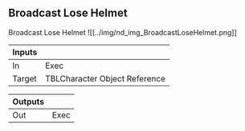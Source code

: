 ## Broadcast Lose Helmet
Broadcast Lose Helmet
![[../img/nd_img_BroadcastLoseHelmet.png]]

|Inputs||
|--|--|
| In | Exec |
| Target | TBLCharacter Object Reference |

|Outputs||
|--|--|
| Out | Exec |
